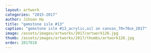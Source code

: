 ```yaml
---
layout: artwork
categories: "2015-2017"
author: Jihoon Ha
title: "gemstone isle #13"
caption: "gemstone isle #13_acrylic,oil on canvas_70×70㎝_2017"
image: /assets/images/artworks/2017/artwork126.jpg
thumb: /assets/images/artworks/2017/thumbs/artwork126.jpg
order: 2017018
---
```

